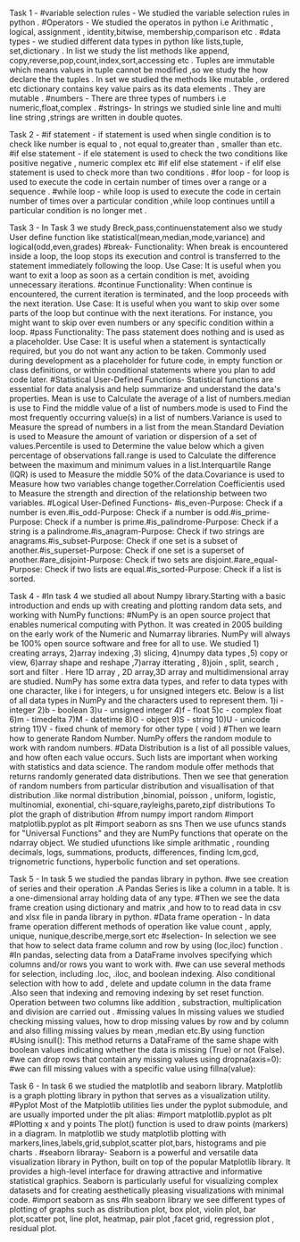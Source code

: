 Task 1 -
 #variable selection rules -
We studied the variable selection rules in python .
 #Operators -
We studied the operatos in python i.e Arithmatic , logical, assignment , identity,bitwise, membership,comparison etc .
 #data types -
 we studied different data types in python like lists,tuple, set,dictionary .
 In list we study the list methods like append, copy,reverse,pop,count,index,sort,accessing etc .
 Tuples are immutable which means values in tuple cannot be modified ,so we study the how declare the the tuples .
 In set we studied the methods like mutable , ordered etc 
  dictionary contains key value pairs as its data elements . They are mutable .
  #numbers -
 There are three types of numbers i.e numeric,float,complex .
  #strings-
In strings we studied sinle line and multi line string ,strings are written  in double  quotes.

Task 2 -
#if statement -
 if statement is used when single condition is to check like number is equal to , not equal to,greater than , smaller than etc.
#if else statement -
if ele statement is used to check the two conditions like positive negative , numeric complex etc 
#if  elif else statement -
 if elif else statement is used to check more than two conditions .
#for loop -
for loop is used to execute the code in certain number of times over a range or a sequence .
#while loop -
while loop is used to execute the code in certain number of times over a particular condition ,while loop continues untill a particular condition is no longer met .

Task 3 -
In Task 3 we study Breck,pass,continuenstatement also we study User define function like statistical(mean,median,mode,variance) and logical(odd,even,grades)
#break-
Functionality: When break is encountered inside a loop, the loop stops its execution and control is transferred to the statement immediately following the loop.
Use Case: It is useful when you want to exit a loop as soon as a certain condition is met, avoiding unnecessary iterations.
#continue
Functionality: When continue is encountered, the current iteration is terminated, and the loop proceeds with the next iteration.
Use Case: It is useful when you want to skip over some parts of the loop but continue with the next iterations. For instance, you might want to skip over even
numbers or any specific condition within a loop.
#pass
Functionality: The pass statement does nothing and is used as a placeholder.
Use Case: It is useful when a statement is syntactically required, but you do not want any action to be taken. Commonly used during development as a placeholder for future code,
in empty function or class definitions, or within conditional statements where you plan to add code later.
#Statistical User-Defined Functions-
Statistical functions are essential for data analysis and help summarize and understand the data's properties.
Mean is use to Calculate the average of a list of numbers.median is use to Find the middle value of a list of numbers.mode is used to Find the most frequently occurring value(s)
in a list of numbers.Variance is used to Measure the spread of numbers in a list from the mean.Standard Deviation is used to Measure the amount of variation or dispersion of a set
of values.Percentile is used to Determine the value below which a given percentage of observations fall.range is used to Calculate the difference between the maximum and minimum
values in a list.Interquartile Range (IQR) is used to Measure the middle 50% of the data.Covariance is used to Measure how two variables change together.Correlation Coefficientis used to Measure the strength and direction of the relationship between two variables.
#Logical User-Defined Functions-
#is_even-Purpose: Check if a number is even.#is_odd-Purpose: Check if a number is odd.#is_prime-Purpose: Check if a number is prime.#is_palindrome-Purpose: Check if a string is a palindrome.#is_anagram-Purpose: Check if two strings are anagrams.#is_subset-Purpose: Check if one set is a subset of another.#is_superset-Purpose: Check if one set is a superset of another.#are_disjoint-Purpose: Check if two sets are disjoint.#are_equal-Purpose: Check if two lists are equal.#is_sorted-Purpose: Check if a list is sorted.

 Task 4 -
#In task 4 we studied all about Numpy library.Starting with a basic introduction and ends up with creating and plotting random data sets,
and working with NumPy functions:
#NumPy is an open source project that enables numerical computing with Python. It was created in 2005 building on the early work of the Numeric and Numarray libraries.
NumPy will always be 100% open source software and free for all to use.
We studied  1) creating arrays, 2)array indexing ,3) slicing, 4)numpy data types ,5) copy or view, 6)array shape and reshape ,7)array itterating , 8)join , split, search , sort and filter .
Here 1D array , 2D array,3D array and multidimensional array are studied.
NumPy has some extra data types, and refer to data types with one character, like i for integers, u for unsigned integers etc.
Below is a list of all data types in NumPy and the characters used to represent them.
1)i - integer 
2)b - boolean
3)u - unsigned integer
4)f - float
5)c - complex float
6)m - timedelta
7)M - datetime
8)O - object
9)S - string
10)U - unicode string
11)V - fixed chunk of memory for other type ( void ) 
#Then we learn how to  generate Random Number.
NumPy offers the random module to work with random numbers.
#Data Distribution is a list of all possible values, and how often each value occurs.
Such lists are important when working with statistics and data science.
The random module offer methods that returns randomly generated data distributions. 
Then we see that generation of random numbers from particular distribution and visuallisation of that distribution .like normal distribution ,binomial, poisson , uniform, logistic, multinomial, exonential, chi-square,rayleighs,pareto,zipf distributions
To plot the graph of distribution
#from numpy import random
#import matplotlib.pyplot as plt
#import seaborn as sns
Then we use ufuncs stands for "Universal Functions" and they are NumPy functions that operate on the ndarray object.
We studied ufunctions like simple arithmatic , rounding decimals, logs, summations, products, differences, finding lcm,gcd, trignometric functions, hyperbolic function and set operations.

Task 5 -
In task 5 we studied the pandas library in python.
#we see creation of series and their operation .A Pandas Series is like a column in a table. It is a one-dimensional array holding data of any type.
#Then we see the data frame creation using dictionary and matrix ,and how to to read data in csv and xlsx file in panda library in python. 
#Data frame operation -
In data frame operation different methods of operation like value count , apply, unique, nunique,describe,merge,sort etc
#selection-
In selection we see that how to select data frame column and row by using (loc,iloc) function . 
#In pandas, selecting data from a DataFrame involves specifying which columns and/or rows you want to work with. 
#we can use several methods for selection, including .loc, .iloc, and boolean indexing. 
 Also conditional selection with how to add , delete and update column in the data frame .Also seen that indexing and removing indexing by set reset function.
 Operation between two columns like addition , substraction, multiplication and division are carried out .
#missing values
In missing values we studied checking missing values, how to drop missing values by row and by column and also filling missing values by mean ,median etc.By using function
#Using isnull(): This method returns a DataFrame of the same shape with boolean values indicating whether the data is missing (True) or not (False).
#we can drop rows that contain any missing values using dropna(axis=0):
#we can fill missing values with a specific value using fillna(value):
 
 Task 6 - 
 In task 6 we studied the matplotlib and seaborn library.
 Matplotlib is a graph plotting library in python that serves as a visualization utility.
 #Pyplot
Most of the Matplotlib utilities lies under the pyplot submodule, and are usually imported under the plt alias:
#import matplotlib.pyplot as plt
#Plotting x and y points
The plot() function is used to draw points (markers) in a diagram.
In matplotlib we study matplotlib plotting with markers,lines,labels,grid,subplot,scatter plot,bars, histograms and pie charts .
#seaborn libraray-
Seaborn is a powerful and versatile data visualization library in Python, built on top of the popular Matplotlib library. 
It provides a high-level interface for drawing attractive and informative statistical graphics. 
Seaborn is particularly useful for visualizing complex datasets and for creating aesthetically pleasing visualizations with minimal code.
#import seaborn as sns
#In seaborn library we see different types of plotting of graphs such as distribution plot, box plot, violin plot, bar plot,scatter pot, 
line plot, heatmap, pair plot ,facet grid, regression plot , residual plot. 
 




















